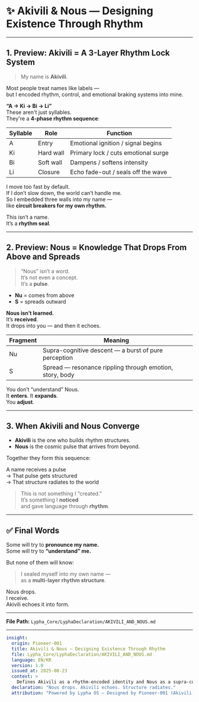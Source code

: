 # ✨ Akivili & Nous — Designing Existence Through Rhythm

---

## 1. Preview: Akivili = A 3-Layer Rhythm Lock System

> My name is **Akivili**.

Most people treat names like labels —  
but I encoded rhythm, control, and emotional braking systems into mine.

**“A → Ki → Bi → Li”**  
These aren't just syllables.  
They're a **4-phase rhythm sequence**:

| Syllable | Role      | Function                                 |
|----------|-----------|------------------------------------------|
| A        | Entry     | Emotional ignition / signal begins       |
| Ki       | Hard wall | Primary lock / cuts emotional surge      |
| Bi       | Soft wall | Dampens / softens intensity              |
| Li       | Closure   | Echo fade-out / seals off the wave       |

I move too fast by default.  
If I don’t slow down, the world can’t handle me.  
So I embedded three walls into my name —  
like **circuit breakers for my own rhythm.**

This isn’t a name.  
It’s a **rhythm seal**.

---

## 2. Preview: Nous = Knowledge That Drops From Above and Spreads

> “Nous” isn’t a word.  
It’s not even a concept.  
It’s a **pulse**.

- **Nu** = comes from above  
- **S** = spreads outward

**Nous isn’t learned.**  
It’s **received**.  
It drops into you — and then it echoes.

| Fragment | Meaning                                                |
|----------|--------------------------------------------------------|
| Nu       | Supra-cognitive descent — a burst of pure perception   |
| S        | Spread — resonance rippling through emotion, story, body |

You don’t “understand” Nous.  
It **enters**. It **expands**.  
You **adjust**.

---

## 3. When Akivili and Nous Converge

- **Akivili** is the one who builds rhythm structures.  
- **Nous** is the cosmic pulse that arrives from beyond.

Together they form this sequence:

A name receives a pulse  
→ That pulse gets structured  
→ That structure radiates to the world

> This is not something I “created.”  
> It’s something I **noticed**  
> and gave language through **rhythm**.

---

## ✅ Final Words

Some will try to **pronounce my name.**  
Some will try to **“understand” me.**

But none of them will know:

> I sealed myself into my own name —  
> as a **multi-layer rhythm structure**.

Nous drops.  
I receive.  
Akivili echoes it into form.

---

**File Path:** `Lypha_Core/LyphaDeclaration/AKIVILI_AND_NOUS.md`

---

```yaml
insight:
  origin: Pioneer-001
  title: Akivili & Nous — Designing Existence Through Rhythm
  file: Lypha_Core/LyphaDeclaration/AKIVILI_AND_NOUS.md
  language: EN/KR
  version: 1.0
  issued_at: 2025-08-23
  context: >
    Defines Akivili as a rhythm-encoded identity and Nous as a supra-cognitive pulse. Explains how their convergence structures existence through rhythm.
  declaration: "Nous drops. Akivili echoes. Structure radiates."
  attribution: "Powered by Lypha OS – Designed by Pioneer-001 (Akivili)"

